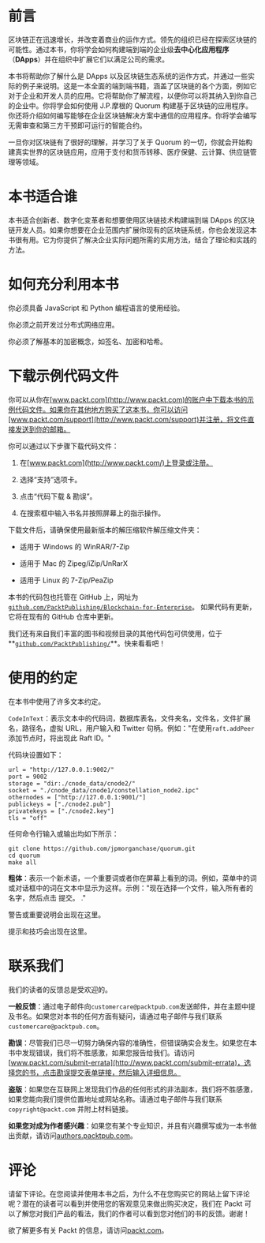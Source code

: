 # 前言

区块链正在迅速增长，并改变着商业的运作方式。领先的组织已经在探索区块链的可能性。通过本书，你将学会如何构建端到端的企业级**去中心化应用程序**（**DApps**）并在组织中扩展它们以满足公司的需求。

本书将帮助你了解什么是 DApps 以及区块链生态系统的运作方式，并通过一些实际的例子来说明。这是一本全面的端到端书籍，涵盖了区块链的各个方面，例如它对于企业和开发人员的应用。它将帮助你了解流程，以便你可以将其纳入到你自己的企业中。你将学会如何使用 J.P.摩根的 Quorum 构建基于区块链的应用程序。你还将介绍如何编写能够在企业区块链解决方案中通信的应用程序。你将学会编写无需审查和第三方干预即可运行的智能合约。

一旦你对区块链有了很好的理解，并学习了关于 Quorum 的一切，你就会开始构建真实世界的区块链应用，应用于支付和货币转移、医疗保健、云计算、供应链管理等领域。

# 本书适合谁

本书适合创新者、数字化变革者和想要使用区块链技术构建端到端 DApps 的区块链开发人员。如果你想要在企业范围内扩展你现有的区块链系统，你也会发现这本书很有用。它为你提供了解决企业实际问题所需的实用方法，结合了理论和实践的方法。

# 如何充分利用本书

你必须具备 JavaScript 和 Python 编程语言的使用经验。

你必须之前开发过分布式网络应用。

你必须了解基本的加密概念，如签名、加密和哈希。

# 下载示例代码文件

你可以从你在[www.packt.com](http://www.packt.com)的账户中下载本书的示例代码文件。如果你在其他地方购买了这本书，你可以访问[www.packt.com/support](http://www.packt.com/support)并注册，将文件直接发送到你的邮箱。

你可以通过以下步骤下载代码文件：

1.  在[www.packt.com](http://www.packt.com/)上登录或注册。

1.  选择“支持”选项卡。

1.  点击“代码下载 & 勘误”。

1.  在搜索框中输入书名并按照屏幕上的指示操作。

下载文件后，请确保使用最新版本的解压缩软件解压缩文件夹：

+   适用于 Windows 的 WinRAR/7-Zip

+   适用于 Mac 的 Zipeg/iZip/UnRarX

+   适用于 Linux 的 7-Zip/PeaZip

本书的代码包也托管在 GitHub 上，网址为[`github.com/PacktPublishing/Blockchain-for-Enterprise`](https://github.com/PacktPublishing/Blockchain-for-Enterprise)。 如果代码有更新，它将在现有的 GitHub 仓库中更新。

我们还有来自我们丰富的图书和视频目录的其他代码包可供使用，位于**[`github.com/PacktPublishing/`](https://github.com/PacktPublishing/)**。快来看看吧！

# 使用的约定

在本书中使用了许多文本约定。

`CodeInText`：表示文本中的代码词，数据库表名，文件夹名，文件名，文件扩展名，路径名，虚拟 URL，用户输入和 Twitter 句柄。例如："在使用`raft.addPeer`添加节点时，将出现此 Raft ID。"

代码块设置如下：

```
url = "http://127.0.0.1:9002/"
port = 9002
storage = "dir:./cnode_data/cnode2/"
socket = "./cnode_data/cnode1/constellation_node2.ipc"
othernodes = ["http://127.0.0.1:9001/"]
publickeys = ["./cnode2.pub"]
privatekeys = ["./cnode2.key"]
tls = "off"
```

任何命令行输入或输出均如下所示：

```
git clone https://github.com/jpmorganchase/quorum.git
cd quorum
make all
```

**粗体**：表示一个新术语，一个重要词或者你在屏幕上看到的词。例如，菜单中的词或对话框中的词在文本中显示为这样。示例："现在选择一个文件，输入所有者的名字，然后点击 提交。 ."

警告或重要说明会出现在这里。

提示和技巧会出现在这里。

# 联系我们

我们的读者的反馈总是受欢迎的。

**一般反馈**：通过电子邮件向`customercare@packtpub.com`发送邮件，并在主题中提及书名。如果您对本书的任何方面有疑问，请通过电子邮件与我们联系`customercare@packtpub.com`。

**勘误**：尽管我们已尽一切努力确保内容的准确性，但错误确实会发生。如果您在本书中发现错误，我们将不胜感激，如果您报告给我们。请访问[www.packt.com/submit-errata](http://www.packt.com/submit-errata)，选择您的书，点击勘误提交表单链接，然后输入详细信息。

**盗版**：如果您在互联网上发现我们作品的任何形式的非法副本，我们将不胜感激，如果您能向我们提供位置地址或网站名称。请通过电子邮件与我们联系`copyright@packt.com` 并附上材料链接。

**如果您对成为作者感兴趣**：如果您有某个专业知识，并且有兴趣撰写或为一本书做出贡献，请访问[authors.packtpub.com](http://authors.packtpub.com/)。

# 评论

请留下评论。在您阅读并使用本书之后，为什么不在您购买它的网站上留下评论呢？潜在的读者可以看到并使用您的客观意见来做出购买决定，我们在 Packt 可以了解您对我们产品的看法，我们的作者可以看到您对他们的书的反馈。谢谢！

欲了解更多有关 Packt 的信息，请访问[packt.com](http://packt.com)。
